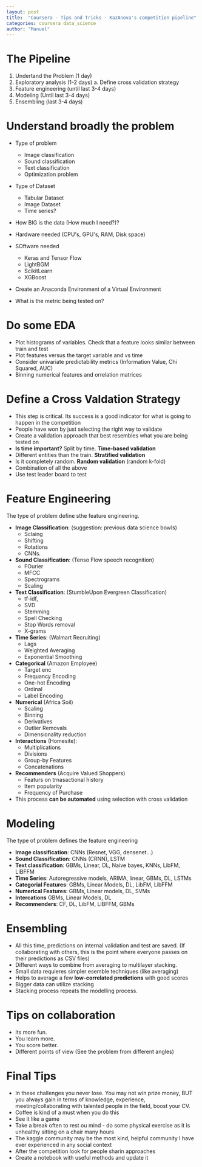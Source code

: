 ```yaml
---
layout: post
title:  "Coursera - Tips and Tricks - KazAnova's competition pipeline"
categories: coursera data_science
author: "Manuel"
---
```


# The Pipeline
1. Undertand the Problem (1 day)
2. Exploratory analysis (1-2 days)
    a. Define cross validation strategy
3. Feature engineering (until last 3-4 days)
4. Modeling (Until last 3-4 days)
5. Ensembling (last 3-4 days)

# Understand broadly the problem
- Type of problem
    - Image classification
    - Sound classification
    - Text classification
    - Optimization problem

- Type of Dataset
    - Tabular Dataset
    - Image Dataset
    - Time series?

- How BIG is the data (How much I need?)?
- Hardware needed (CPU's, GPU's, RAM, Disk space)
- SOftware needed
    - Keras and Tensor Flow
    - LightBGM
    - ScikitLearn
    - XGBoost

- Create an Anaconda Environment of a Virtual Environment
- What is the metric being tested on?

# Do some EDA
- Plot histograms of variables. Check that a feature looks similar between train and test
- Plot features versus the target variable and vs time
- Consider univariate predictability metrics (Information Value, Chi Squared, AUC)
- Binning numerical features and orrelation matrices

# Define a Cross Valdation Strategy
- This step is critical. Its success is a good indicator for what is going to happen in the competition
- People have won by just selecting the right way to validate
- Create a validation approach that best resembles what you are being tested on
- **Is time important?** Split by time. **Time-based validation**
- Different entities than the train. **Stratified validation**
- Is it completely random. **Random validation** (random k-fold)
- Combination of all the above
- Use test leader board to test

# Feature Engineering
The type of problem define sthe feature engineering.
- **Image Classification**: (suggestion: previous data science bowls)
    - Sclaing
    - Shifting
    - Rotations
    - CNNs.
- **Sound Classification**: (Tenso Flow speech recognition)
    - FOurier
    - MFCC
    - Spectrograms
    - Scaling
- **Text Classification**: (StumbleUpon Evergreen Classification)
    - tf-idf,
    - SVD
    - Stemming
    - Spell Checking
    - Stop Words removal
    - X-grams
- **Time Series**: (Walmart Recruiting)
    - Lags
    - Weighted Averaging
    - Exponential Smoothing
- **Categorical** (Amazon Employee)
    - Target enc
    - Frequancy Encoding
    - One-hot Encoding
    - Ordinal
    - Label Encoding
- **Numerical** (Africa Soil)
    - Scaling
    - Binning
    - Derivatives
    - Outlier Removals
    - Dimensionality reduction 
- **Interactions** (Homesite):
    - Multiplications
    - Divisions
    - Group-by Features
    - Concatenations
- **Recommenders** (Acquire Valued Shoppers)
    - Featurs on trnasactional history
    - Item popularity
    - Frequency of Purchase
- This process **can be automated** using selection with cross validation

# Modeling
The type of problem defines the feature engineering
- **Image classification**: CNNs (Resnet, VGG, densenet...)
- **Sound Classification**: CNNs (CRNN), LSTM
- **Text classification**: GBMs, Linear, DL, Naive bayes, KNNs, LibFM, LIBFFM
- **Time Series**: Autoregressive models, ARIMA, linear, GBMs, DL, LSTMs
- **Categorial Features**: GBMs, Linear Models, DL, LibFM, LibFFM
- **Numerical Features**: GBMs, Linear models, DL, SVMs
- **Intercations** GBMs, Linear Models, DL
- **Recommenders**: CF, DL, LibFM, LIBFFM, GBMs

# Ensembling
- All this time, predictions on internal validation and test are saved. (If collaborating with others, this is the point where everyone passes on their predictions as CSV files)
- Different ways to combine from averaging to multilayer stacking.
- Small data requieres simpler esemble techniques (like averaging)
- Helps to average a few **low-correlated predictions** with good scores
- Bigger data can utilize stacking
- Stacking process repeats the modelling process.

# Tips on collaboration
- Its more fun.
- You learn more.
- You score better.
- Different points of view (See the problem from different angles)

# Final Tips
- In these challenges you never lose. You may not win prize money, BUT you always gain in terms of knowledge, experience, meeting/collaborating with talented people in the field, boost your CV.
- Coffee is kind of a must when you do this
- See it like a game
- Take a break often to rest ou mind - do some physical exercise as it is unhealthy sitting on a chair many hours
- The kaggle community may be the most kind, helpful community I have ever experienced in any social context
- After the competition look for people sharin approaches
- Create a notebook with useful methods and update it